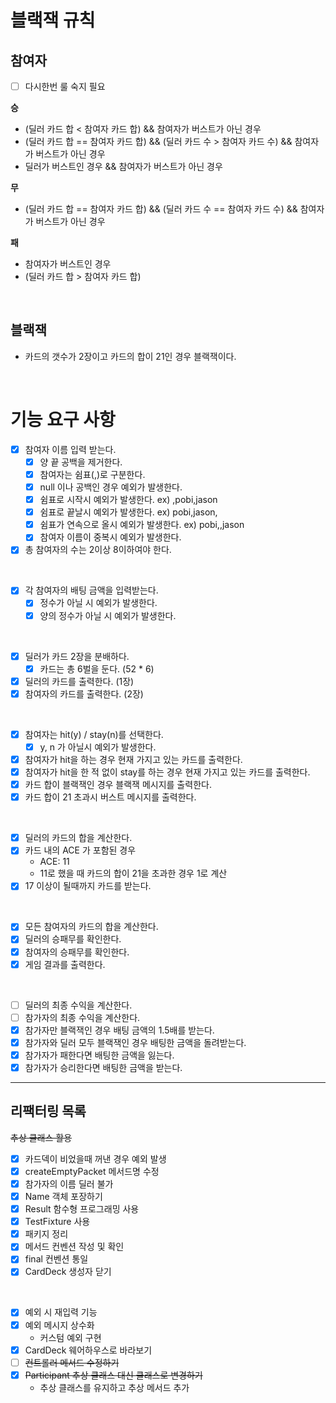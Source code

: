 # 블랙잭 규칙

## 참여자

* [ ] 다시한번 룰 숙지 필요

**승**

* (딜러 카드 합 < 참여자 카드 합) && 참여자가 버스트가 아닌 경우
* (딜러 카드 합 == 참여자 카드 합) && (딜러 카드 수 > 참여자 카드 수) && 참여자가 버스트가 아닌 경우
* 딜러가 버스트인 경우 && 참여자가 버스트가 아닌 경우

**무**

* (딜러 카드 합 == 참여자 카드 합) && (딜러 카드 수 == 참여자 카드 수) && 참여자가 버스트가 아닌 경우

**패**

* 참여자가 버스트인 경우
* (딜러 카드 합 > 참여자 카드 합)

<br>

## 블랙잭

* 카드의 갯수가 2장이고 카드의 합이 21인 경우 블랙잭이다.

<br>

# 기능 요구 사항

* [x] 참여자 이름 입력 받는다.
    * [x] 양 끝 공백을 제거한다.
    * [x] 참여자는 쉼표(,)로 구분한다.
    * [x] null 이나 공백인 경우 예외가 발생한다.
    * [x] 쉼표로 시작시 예외가 발생한다. ex) ,pobi,jason
    * [x] 쉼표로 끝날시 예외가 발생한다. ex) pobi,jason,
    * [x] 쉼표가 연속으로 올시 예외가 발생한다. ex) pobi,,jason
    * [x] 참여자 이름이 중복시 예외가 발생한다.
* [x] 총 참여자의 수는 2이상 8이하여야 한다.

<br>

* [x] 각 참여자의 배팅 금액을 입력받는다.  
  * [x] 정수가 아닐 시 예외가 발생한다.  
  * [x] 양의 정수가 아닐 시 예외가 발생한다.

<br>

* [x] 딜러가 카드 2장을 분배하다.
    * [x] 카드는 총 6벌을 둔다. (52 * 6)
* [x] 딜러의 카드를 출력한다. (1장)
* [x] 참여자의 카드를 출력한다. (2장)

<br>

* [x] 참여자는 hit(y) / stay(n)를 선택한다.
    * [x] y, n 가 아닐시 예외가 발생한다.
* [x] 참여자가 hit을 하는 경우 현재 가지고 있는 카드를 출력한다.
* [x] 참여자가 hit을 한 적 없이 stay를 하는 경우 현재 가지고 있는 카드를 출력한다.
* [x] 카드 합이 블랙잭인 경우 블랙잭 메시지를 출력한다.
* [x] 카드 합이 21 초과시 버스트 메시지를 출력한다.

<br>

* [x] 딜러의 카드의 합을 계산한다.
* [x] 카드 내의 ACE 가 포함된 경우
    * ACE: 11
    * 11로 했을 때 카드의 합이 21을 초과한 경우 1로 계산
* [x] 17 이상이 될때까지 카드를 받는다.

<br>

* [x] 모든 참여자의 카드의 합을 계산한다.
* [x] 딜러의 승패무를 확인한다.
* [x] 참여자의 승패무를 확인한다.
* [x] 게임 결과를 출력한다.

<br>

* [ ] 딜러의 최종 수익을 계산한다.
* [ ] 참가자의 최종 수익을 계산한다.
* [x] 참가자만 블랙잭인 경우 배팅 금액의 1.5배를 받는다.
* [x] 참가자와 딜러 모두 블랙잭인 경우 배팅한 금액을 돌려받는다.
* [x] 참가자가 패한다면 배팅한 금액을 잃는다.
* [x] 참가자가 승리한다면 배팅한 금액을 받는다.

---

## 리팩터링 목록

~~추상 클래스 활용~~

* [x] 카드덱이 비었을때 꺼낸 경우 예외 발생
* [x] createEmptyPacket 메서드명 수정
* [x] 참가자의 이름 딜러 불가
* [x] Name 객체 포장하기
* [x] Result 함수형 프로그래밍 사용
* [x] TestFixture 사용
* [x] 패키지 정리
* [x] 메서드 컨벤션 작성 및 확인
* [x] final 컨벤션 통일
* [x] CardDeck 생성자 닫기

<br>

* [x] 예외 시 재입력 기능
* [x] 예외 메시지 상수화
  * 커스텀 예외 구현
* [x] CardDeck 웨어하우스로 바라보기
* [ ] ~~컨트롤러 메서드 수정하기~~
* [x] ~~Participant 추상 클래스 대신 클래스로 변경하기~~
  * 추상 클래스를 유지하고 추상 메서드 추가
